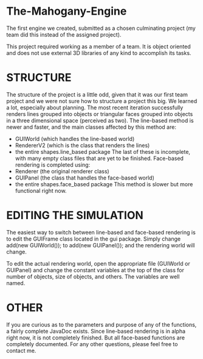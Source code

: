 The-Mahogany-Engine
===================

The first engine we created, submitted as a chosen culminating project (my team did this instead of the assigned project). 

This project required working as a member of a team. It is object oriented and does not use external 3D libraries of any kind to accomplish its tasks. 

STRUCTURE
===================
The structure of the project is a little odd, given that it was our first team project and we were not sure how to structure a project this big. We learned a lot, especially about planning. 
The most recent iteration successfully renders lines grouped into objects or triangular faces grouped into objects in a three dimensional space (perceived as two). The line-based method is newer and faster, and the main classes affected by this method are:
-  GUIWorld (which handles the line-based world)
-  RendererV2 (which is the class that renders the lines)
-  the entire shapes.line_based package
The last of these is incomplete, with many empty class files that are yet to be finished. 
Face-based rendering is completed using:
-  Renderer (the original renderer class)
-  GUIPanel (the class that handles the face-based world)
- the entire shapes.face_based package
This method is slower but more functional right now.

EDITING THE SIMULATION
====================
The easiest way to switch between line-based and face-based rendering is to edit the GUIFrame class located in the gui package. Simply change
add(new GUIWorld()); 
to 
add(new GUIPanel()); 
and the rendering world will change. 

To edit the actual rendering world, open the appropriate file (GUIWorld or GUIPanel) and change the constant variables at the top of the class for number of objects, size of objects, and others. The variables are well named. 

OTHER
=====================
If you are curious as to the parameters and purpose of any of the functions, a fairly complete JavaDoc exists. Since line-based rendering is in alpha right now, it is not completely finished. But all face-based functions are completely documented. 
For any other questions, please feel free to contact me. 
